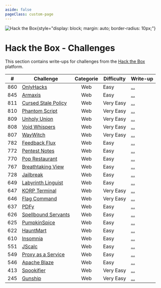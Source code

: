 ```yaml
---
aside: false
pageClass: custom-page
---
```


![Hack the Box](/ctf/hack-the-box/banner.png){style="display: block; margin: auto; border-radius: 10px;"}

# Hack the Box - Challenges

This section contains write-ups for challenges from the [Hack the Box](https://www.hackthebox.eu/) platform.

|  #  | Challenge                                                                                  | Categorie | Difficulty | Write-up                         |
|:---:|--------------------------------------------------------------------------------------------|:---------:|------------|----------------------------------|
| 860 | [OnlyHacks](https://app.hackthebox.com/challenges/OnlyHacks)                               |    Web    | Easy       | [...](./web/onlyhacks)           |
| 845 | [Armaxis](https://app.hackthebox.com/challenges/Armaxis)                                   |    Web    | Easy       | [...](./web/armaxis)             |
| 811 | [Cursed Stale Policy](https://app.hackthebox.com/challenges/Cursed%2520Stale%2520Policy)   |    Web    | Very Easy  | [...](./web/cursed-stale-policy) |
| 810 | [Phantom Script](https://app.hackthebox.com/challenges/Phantom%2520Script)                 |    Web    | Very Easy  | [...](./web/phantom-script)      |
| 809 | [Unholy Union](https://app.hackthebox.com/challenges/Unholy%2520Union)                     |    Web    | Very Easy  | [...](./web/unholy-union)        |
| 808 | [Void Whispers](https://app.hackthebox.com/challenges/Void%2520Whispers)                   |    Web    | Very Easy  | [...](./web/void-whispers)       |
| 807 | [WayWitch](https://app.hackthebox.com/challenges/WayWitch)                                 |    Web    | Very Easy  | [...](./web/way-witch)           |
| 782 | [Feedback Flux](https://app.hackthebox.com/challenges/Feedback%20Flux)                     |    Web    | Easy       | [...](./web/feedback-flux)       |
| 772 | [Pentest Notes](https://app.hackthebox.com/challenges/Pentest%2520Notes)                   |    Web    | Easy       | [...](./web/pentest-notes)       |
| 770 | [Pop Restaurant](https://app.hackthebox.com/challenges/Pop%2520Restaurant)                 |    Web    | Easy       | [...](./web/pop-restaurant)      |
| 767 | [Breathtaking View](https://app.hackthebox.com/challenges/Breathtaking%2520View)           |    Web    | Easy       | [...](./web/breathtaking-view)   |
| 728 | [Jailbreak](https://app.hackthebox.com/challenges/Jailbreak)                               |    Web    | Easy       | [...](./web/jailbreak)           |
| 649 | [Labyrinth Linguist](https://app.hackthebox.com/challenges/Labyrinth%2520Linguist)         |    Web    | Easy       | [...](./web/labyrinth-linguist)  |
| 647 | [KORP Terminal](https://app.hackthebox.com/challenges/KORP%2520Terminal)                   |    Web    | Very Easy  | [...](./web/korp-terminal)       |
| 646 | [Flag Command](https://app.hackthebox.com/challenges/Flag%2520Command)                     |    Web    | Very Easy  | [...](./web/flag-command)        |
| 637 | [PDFy](https://app.hackthebox.com/challenges/PDFy)                                         |    Web    | Easy       | [...](./web/pdfy)                |
| 626 | [Spellbound Servants](https://app.hackthebox.com/challenges/Spellbound%20Servants)         |    Web    | Easy       | [...](./web/spellbound-servants) |
| 625 | [PumpkinSpice](https://app.hackthebox.com/challenges/PumpkinSpice)                         |    Web    | Easy       | [...](./web/pumpkin-spice)       |
| 622 | [HauntMart](https://app.hackthebox.com/challenges/HauntMart)                               |    Web    | Easy       | [...](./web/hauntmart)           |
| 610 | [Insomnia](https://app.hackthebox.com/challenges/Insomnia)                                 |    Web    | Easy       | [...](./web/insomnia)            |
| 551 | [JScalc](https://app.hackthebox.com/challenges/JScalc)                                     |    Web    | Easy       | [...](./web/jscalc)              |
| 549 | [Proxy as a Service](https://app.hackthebox.com/challenges/Proxy%2520as%2520a%2520Service) |    Web    | Easy       | [...](./web/proxy-as-a-service)  |
| 546 | [Apache Blaze](https://app.hackthebox.com/challenges/ApacheBlaze)                          |    Web    | Easy       | [...](./web/apache-blaze)        |
| 413 | [Spookifier](https://app.hackthebox.com/challenges/Spookifier)                             |    Web    | Very Easy  | [...](./web/spookifier)          |
| 245 | [Gunship](https://app.hackthebox.com/challenges/Gunship)                                   |    Web    | Very Easy  | [...](./web/gunship)             |

